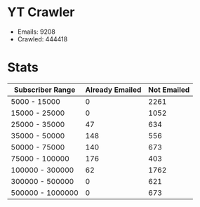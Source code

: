 # YT Crawler
- Emails: 9208
- Crawled: 444418

# Stats
| Subscriber Range  | Already Emailed | Not Emailed |
|-------|-------|-------|
| 5000 - 15000 | 0 | 2261 |
| 15000 - 25000 | 0 | 1052 |
| 25000 - 35000 | 47 | 634 |
| 35000 - 50000 | 148 | 556 |
| 50000 - 75000 | 140 | 673 |
| 75000 - 100000 | 176 | 403 |
| 100000 - 300000 | 62 | 1762 |
| 300000 - 500000 | 0 | 621 |
| 500000 - 1000000 | 0 | 673 |
